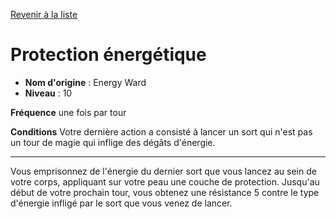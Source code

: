 [Revenir à la liste](list.md)

# Protection énergétique

 * **Nom d'origine** : Energy Ward
 * **Niveau** : 10


<p><strong>Fréquence</strong> une fois par tour</p>
<p><strong>Conditions</strong> Votre dernière action a consisté à lancer un sort qui n'est pas un tour de magie qui inflige des dégâts d'énergie.</p>
<hr>
<p>Vous emprisonnez de l'énergie du dernier sort que vous lancez au sein de votre corps, appliquant sur votre peau une couche de protection. Jusqu'au début de votre prochain tour, vous obtenez une résistance 5 contre le type d'énergie infligé par le sort que vous venez de lancer.</p>